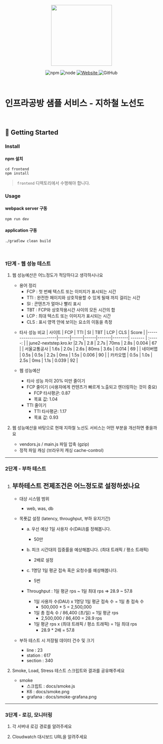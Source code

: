 <p align="center">
    <img width="200px;" src="https://raw.githubusercontent.com/woowacourse/atdd-subway-admin-frontend/master/images/main_logo.png"/>
</p>
<p align="center">
  <img alt="npm" src="https://img.shields.io/badge/npm-%3E%3D%205.5.0-blue">
  <img alt="node" src="https://img.shields.io/badge/node-%3E%3D%209.3.0-blue">
  <a href="https://edu.nextstep.camp/c/R89PYi5H" alt="nextstep atdd">
    <img alt="Website" src="https://img.shields.io/website?url=https%3A%2F%2Fedu.nextstep.camp%2Fc%2FR89PYi5H">
  </a>
  <img alt="GitHub" src="https://img.shields.io/github/license/next-step/atdd-subway-service">
</p>

<br>

# 인프라공방 샘플 서비스 - 지하철 노선도

<br>

## 🚀 Getting Started

### Install
#### npm 설치
```
cd frontend
npm install
```
> `frontend` 디렉토리에서 수행해야 합니다.

### Usage
#### webpack server 구동
```
npm run dev
```
#### application 구동
```
./gradlew clean build
```
<br>


### 1단계 - 웹 성능 테스트
1. 웹 성능예산은 어느정도가 적당하다고 생각하시나요
   * 용어 정리
     - FCP : 첫 번째 텍스트 또는 이미지가 표시되는 시간
     - TTI : 완전한 페이지와 상호작용할 수 있게 될때 까지 걸리는 시간
     - SI  : 콘텐츠가 얼마나 빨리 표시
     - TBT : FCP와 상호작용시간 사이의 모든 시간의 합
     - LCP : 최대 텍스트 또는 이미지가 표시되는 시간
     - CLS : 표시 영역 안에 보이는 요소의 이동을 측정

   - 타사 성능 비교
     | 사이트                   | FCP  |  TTI |  SI  |  TBT  |  LCP   |   CLS   |   Score  |
     |------------------------|------|------|------|-------|--------| ------- |  :-----: |
     | june2-nextstep.kro.kr  |2.7s  | 2.8  | 2.7s | 70ms |  2.8s   |  0.004  |    67    |
     | 서울교통공사              | 1.6s | 2.0s | 2.6s |  80ms |  3.6s  |  0.014  |    69    |
     | 네이버맵                 | 0.5s | 0.5s | 2.2s |  0ms  |  1.5s  |  0.006  |    90    |
     | 카카오맵                 | 0.5s | 1.0s | 2.5s |  0ms  |  1.1s  |  0.039  |    92    |
   
   - 웹 성능예산
       - 타사 성능 차이 20% 미만 줄이기
       - FCP 줄이기 (사용자에게 컨텐츠가 빠르게 노출되고 렌더링하는 것이 중요)
           - FCP 타사평균: 0.87
           - 목표 값: 1.04
       - TTI 줄이기 
           - TTI 타사평균: 1.17
           - 목표 값: 0.93

2. 웹 성능예산을 바탕으로 현재 지하철 노선도 서비스는 어떤 부분을 개선하면 좋을까요
   - vendors.js / main.js 파일 압축 (gzip)
   - 정적 파일 캐싱 (브라우저 캐싱 cache-control)


---

### 2단계 - 부하 테스트 
1. 부하테스트 전제조건은 어느정도로 설정하셨나요
   - 
   - 대상 시스템 범위
     - web, was, db
   
   - 목푯값 설정 (latency, throughput, 부하 유지기간)
     - a. 우선 예상 1일 사용자 수(DAU)를 정해봅니다.
       - 50만
     - b. 피크 시간대의 집중률을 예상해봅니다. (최대 트래픽 / 평소 트래픽)
       -  2배로 설정
     - c. 1명당 1일 평균 접속 혹은 요청수를 예상해봅니다.
       - 5번
       
     - Throughput : 1일 평균 rps ~ 1일 최대 rps => 28.9 ~ 57.8
       - 1일 사용자 수(DAU) x 1명당 1일 평균 접속 수 = 1일 총 접속 수
         - 500,000 * 5 = 2,500,000
       - 1일 총 접속 수 / 86,400 (초/일) = 1일 평균 rps
         - 2,500,000 / 86,400 = 28.9 rps
       - 1일 평균 rps x (최대 트래픽 / 평소 트래픽) = 1일 최대 rps
         - 28.9 * 2배 = 57.8

   - 부하 테스트 시 저장될 데이터 건수 및 크기
     - line : 23
     - station : 617
     - section : 340

2. Smoke, Load, Stress 테스트 스크립트와 결과를 공유해주세요
    - smoke 
      - 스크립트  : docs/smoke.js
      - K6      : docs/smoke.png
      - grafana : docs/smoke-grafana.png
---

### 3단계 - 로깅, 모니터링
1. 각 서버내 로깅 경로를 알려주세요

2. Cloudwatch 대시보드 URL을 알려주세요
